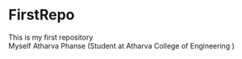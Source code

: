 # FirstRepo
This is my first repository
<br>
Myself Atharva Phanse (Student at Atharva College of Engineering )
